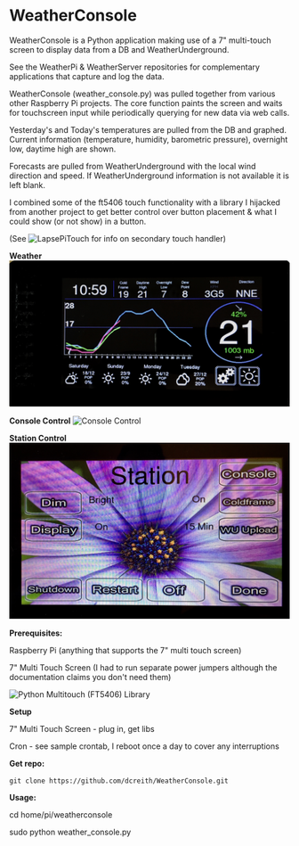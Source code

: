 WeatherConsole
==============

WeatherConsole is a Python application making use of a 7" multi-touch screen to
display data from a DB and WeatherUnderground.

See the WeatherPi & WeatherServer repositories for complementary applications
that capture and log the data.

WeatherConsole (weather_console.py) was pulled together from various other Raspberry
Pi projects. The core function paints the screen and waits for touchscreen input while periodically querying for new data via web calls.

Yesterday's and Today's temperatures are pulled from the DB and graphed. Current
information (temperature, humidity, barometric pressure), overnight low, daytime
high are shown.

Forecasts are pulled from WeatherUnderground with the local wind direction and
speed. If WeatherUnderground information is not available it is left blank.

I combined some of the ft5406 touch functionality with a library I hijacked from
another project to get better control over button placement & what I could show
(or not show) in a button.

(See ![LapsePiTouch](https://github.com/climberhunt/LapsePiTouch) for info on
secondary touch handler)

**Weather**
![Weather](images/WeatherConsole.jpg?raw=true "Weather")

**Console Control**
![Console Control](images/WeatherConsole_2.JPG?raw=true "Console")

**Station Control**
![StationControl](images/WeatherConsole_3.jpg?raw=true "Station")

**Prerequisites:**

Raspberry Pi (anything that supports the 7" multi touch screen)

7" Multi Touch Screen (I had to run separate power jumpers although the
 documentation claims you don't need them)

![Python Multitouch (FT5406) Library](https://github.com/pimoroni/python-multitouch)

**Setup**

7" Multi Touch Screen - plug in, get libs

Cron - see sample crontab, I reboot once a day to cover any interruptions

**Get repo:**

    git clone https://github.com/dcreith/WeatherConsole.git

**Usage:**

cd home/pi/weatherconsole

sudo python weather_console.py

